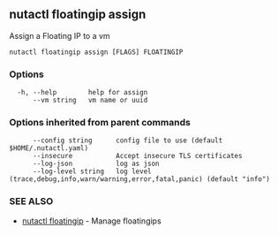 ## nutactl floatingip assign

Assign a Floating IP to a vm

```
nutactl floatingip assign [FLAGS] FLOATINGIP
```

### Options

```
  -h, --help        help for assign
      --vm string   vm name or uuid
```

### Options inherited from parent commands

```
      --config string      config file to use (default $HOME/.nutactl.yaml)
      --insecure           Accept insecure TLS certificates
      --log-json           log as json
      --log-level string   log level (trace,debug,info,warn/warning,error,fatal,panic) (default "info")
```

### SEE ALSO

* [nutactl floatingip](nutactl_floatingip.md)	 - Manage floatingips

